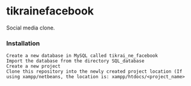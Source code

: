 # tikrainefacebook
Social media clone.

### Installation

    Create a new database in MySQL called tikrai_ne_facebook
    Import the database from the directory SQL_database
    Create a new project
    Clone this repository into the newly created project location (If using xampp/netbeans, the location is: xampp/htdocs/<project_name>
